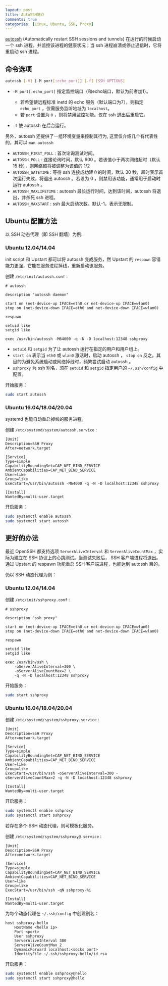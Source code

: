 ```yaml
---
layout: post
title: AutoSSH简介
comments: true
categories: [Linux, Ubuntu, SSH, Proxy]
---
```


[autossh](http://www.harding.motd.ca/autossh/) (Automatically restart SSH sessions and tunnels) 在运行的时候启动一个 ssh 进程，并监控该进程的健康状况；当 ssh 进程崩溃或停止通信时，它将重启动 ssh 进程。

## 命令选项 ##

```bash
autossh [-V] [-M port[:echo_port]] [-f] [SSH_OPTIONS]
```

* `-M port[:echo_port]` 指定监控端口（和echo端口，默认为前者加1）。
    * 若希望使远程标准 inetd 的 echo 服务（默认端口为7），则指定 `echo_port` ，仅需服务监听地址为 `localhost`。
    * 若 `port` 设置为 `0` ，则将禁用监控功能。仅在 ssh 退出后重启它。

* `-f` 使 autossh 在后台运行。

另外，autossh 还提供了一组环境变量来控制其行为, 这里仅介绍几个有代表性的，其可以 `man autossh`

* `AUTOSSH_FIRST_POLL` : 首次论询测试时间。
* `AUTOSSH_POLL` : 连接论询时间，默认 600 。若该值小于两次网络超时（默认 15 秒），则网络超将被调整为该值的 1/2
* `AUTOSSH_GATETIME` : 等待 ssh 连接成功建立的时间，默认 30 秒，超时表示首次运行失败，将退出 autossh 。若设为 0 ，则禁用该功能，通常用于启动时运行 autossh 。
* `AUTOSSH_MAXLIFETIME` : autossh 最长运行时间，达到该时间，autossh 将退出，并杀死 ssh 进程。
* `AUTOSSH_MAXSTART` : ssh 最大启动次数。默认-1，表示无限制。

## Ubuntu 配置方法 ##

以 SSH 动态代理（即 SSH 翻墙）为例:

### Ubuntu 12.04/14.04

init script 和 Upstart 都可以将 autossh 变成服务，然 Upstart 的 `respawn` 容错能力更强，它能在服务进程掉线，重新启动该服务。

创建 `/etc/init/autossh.conf` :

```
# autossh

description "autossh daemon"

start on (net-device-up IFACE=eth0 or net-device-up IFACE=wlan0)
stop on (net-device-down IFACE=eth0 and net-device-down IFACE=wlan0)

respawn

setuid like
setgid like

exec /usr/bin/autossh -M64000 -q -N -D localhost:12348 sshproxy
```

* `setuid` 和 `setgid` 为了让 autossh 运行在指定的用户和用户组上。
* `start on` 表示当 `eth0` 或 `wlan0` 激活时，启动 autossh ， `stop on` 反之。其目的为避免系统启动或网络掉线时，频繁尝试启动 autossh 。
* `sshproxy` 为 ssh 别名，须在 `setuid` 和 `setgid` 指定用户的 `~/.ssh/config` 中配置。

开始服务：

```bash
sudo start autossh
```

### Ubuntu 16.04/18.04/20.04

systemd 也能自动重启掉线的服务进程。

创建 `/etc/systemd/system/autossh.service` :

```
[Unit]
Description=SSH Proxy
After=network.target

[Service]
Type=simple
CapabilityBoundingSet=CAP_NET_BIND_SERVICE
AmbientCapabilities=CAP_NET_BIND_SERVICE
User=like
Group=like
ExecStart=/usr/bin/autossh -M64000 -q -N -D localhost:12348 sshproxy

[Install]
WantedBy=multi-user.target
```

开启服务：

```bash
sudo systemctl enable autossh
sudo systemctl start autossh
```

## 更好的办法 ##

最近 OpenSSH 都支持选项 `ServerAliveInterval` 和 `ServerAliveCountMax` ，实际为建立在 SSH 协议上的心跳测试。当测试失败后， SSH 客户端进程将退出。通过 Upstart 的 respawn 功能重启 SSH 客户端进程，也能达到 autossh 目的。

仍以 SSH 动态代理为例：

### Ubuntu 12.04/14.04

创建 `/etc/init/sshproxy.conf` :

```
# sshproxy

description "ssh proxy"

start on (net-device-up IFACE=eth0 or net-device-up IFACE=wlan0)
stop on (net-device-down IFACE=eth0 and net-device-down IFACE=wlan0)

respawn

setuid like
setgid like

exec /usr/bin/ssh \
    -oServerAliveInterval=300 \
    -oServerAliveCountMax=2 \
    -q -N -D localhost:12348 sshproxy
```

开始服务：

```bash
sudo start sshproxy
```

### Ubuntu 16.04/18.04/20.04

创建 `/etc/systemd/system/sshproxy.service` :

```
[Unit]
Description=SSH Proxy
After=network.target

[Service]
Type=simple
CapabilityBoundingSet=CAP_NET_BIND_SERVICE
AmbientCapabilities=CAP_NET_BIND_SERVICE
User=like
Group=like
ExecStart=/usr/bin/ssh -oServerAliveInterval=300 -oServerAliveCountMax=2 -q -N -D localhost:12348 sshproxy

[Install]
WantedBy=multi-user.target
```

开启服务：

```bash
sudo systemctl enable sshproxy
sudo systemctl start sshproxy
```

若存在多个 SSH 动态代理，则可模板化服务。

创建 `/etc/systemd/system/sshproxy@.service` :

```
[Unit]
Description=SSH Proxy
After=network.target

[Service]
Type=simple
CapabilityBoundingSet=CAP_NET_BIND_SERVICE
AmbientCapabilities=CAP_NET_BIND_SERVICE
User=like
Group=like
ExecStart=/usr/bin/ssh -qN sshproxy-%i

[Install]
WantedBy=multi-user.target
```

为每个动态代理在 `~/.ssh/config` 中创建别名：

```
host sshproxy-hello
    HostName <hello ip>
    Port <port>
    User sshproxy
    ServerAliveInterval 300
    ServerAliveCountMax 2
    DynamicForward localhost:<socks port>
    IdentityFile ~/.ssh/sshproxy-hello/id_rsa
```

开启服务：

```bash
sudo systemctl enable sshproxy@hello
sudo systemctl start sshproxy@hello
```
